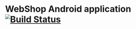 # WebShop Android application [![Build Status](https://travis-ci.org/ablenesi/web-shop.svg?branch=develop)](https://travis-ci.org/ablenesi/web-shop)
